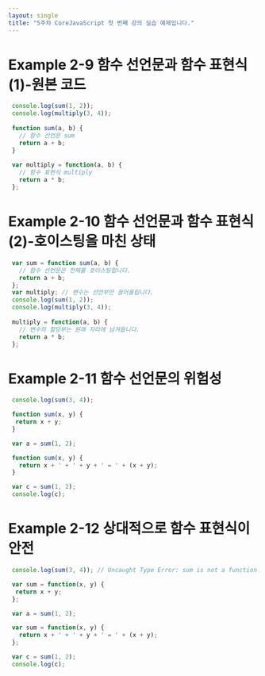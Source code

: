 ```yaml
---
layout: single
title: "5주차 CoreJavaScript 첫 번째 강의 실습 예제입니다."
---
```


# Example 2-9 함수 선언문과 함수 표현식(1)-원본 코드
```js 
 console.log(sum(1, 2));
 console.log(multiply(3, 4));
 
 function sum(a, b) {
   // 함수 선언문 sum
   return a + b;
 }
 
 var multiply = function(a, b) {
   // 함수 표현식 multiply
   return a * b;
 };
```
# Example 2-10 함수 선언문과 함수 표현식(2)-호이스팅을 마친 상태
```js 
 var sum = function sum(a, b) {
   // 함수 선언문은 전체를 호이스팅합니다.
   return a + b;
 };
 var multiply; // 변수는 선언부만 끌어올립니다.
 console.log(sum(1, 2));
 console.log(multiply(3, 4));
 
 multiply = function(a, b) {
   // 변수의 할당부는 원래 자리에 남겨둡니다.
   return a * b;
 };
``` 
# Example 2-11 함수 선언문의 위험성
```js 
 console.log(sum(3, 4));

 function sum(x, y) {
  return x + y;
 }

 var a = sum(1, 2);

 function sum(x, y) {
   return x + ' + ' + y + ' = ' + (x + y);
 }

 var c = sum(1, 2);
 console.log(c);
```
# Example 2-12 상대적으로 함수 표현식이 안전
```js 
 console.log(sum(3, 4)); // Uncaught Type Error: sum is not a function

 var sum = function(x, y) {
  return x + y;
 };

 var a = sum(1, 2);

 var sum = function(x, y) {
   return x + ' + ' + y + ' = ' + (x + y);
 };

 var c = sum(1, 2);
 console.log(c);
```
